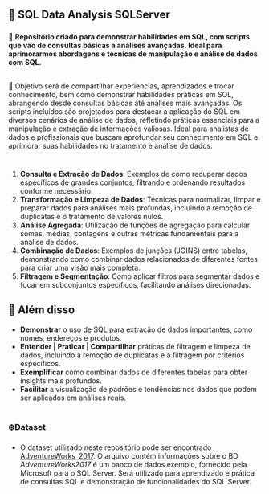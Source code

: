  ## :construction: SQL Data Analysis SQLServer
###
:radio_button: **Repositório criado para demonstrar habilidades em SQL, com scripts que vão de consultas básicas a análises avançadas. Ideal para aprimorarmos abordagens e técnicas de manipulação e análise de dados com SQL.**
##
:construction_worker: Objetivo será de compartilhar experiencias, aprendizados e trocar conhecimento, bem como demonstrar habilidades práticas em SQL, abrangendo desde consultas básicas até análises mais avançadas. Os scripts incluídos são projetados para destacar a aplicação do SQL em diversos cenários de análise de dados, refletindo práticas essenciais para a manipulação e extração de informações valiosas. Ideal para analistas de dados e profissionais que buscam aprofundar seu conhecimento em SQL e aprimorar suas habilidades no tratamento e análise de dados.
#
1. **Consulta e Extração de Dados**: Exemplos de como recuperar dados específicos de grandes conjuntos, filtrando e ordenando resultados conforme necessário.
2. **Transformação e Limpeza de Dados**: Técnicas para normalizar, limpar e preparar dados para análises mais profundas, incluindo a remoção de duplicatas e o tratamento de valores nulos.
3. **Análise Agregada**: Utilização de funções de agregação para calcular somas, médias, contagens e outras métricas fundamentais para a análise de dados.
4. **Combinação de Dados**: Exemplos de junções (JOINS) entre tabelas, demonstrando como combinar dados relacionados de diferentes fontes para criar uma visão mais completa.
5. **Filtragem e Segmentação**: Como aplicar filtros para segmentar dados e focar em subconjuntos específicos, facilitando análises direcionadas.
 ##
## :checkered_flag: Além disso

- **Demonstrar** o uso de SQL para extração de dados importantes, como nomes, endereços e produtos.
- **Entender | Praticar | Compartilhar** práticas de filtragem e limpeza de dados, incluindo a remoção de duplicatas e a filtragem por critérios específicos.
- **Exemplificar** como combinar dados de diferentes tabelas para obter insights mais profundos.
- **Facilitar** a visualização de padrões e tendências nos dados que podem ser aplicados em análises reais.
  

            
 #
 ### :snowflake:Dataset
 - O dataset utilizado neste repositório pode ser encontrado [AdventureWorks_2017](https://learn.microsoft.com/pt-br/sql/samples/adventureworks-install-configure?view=sql-server-ver15&tabs=ssms). O arquivo contém informações sobre o BD *AdventureWorks2017* é um banco de dados exemplo, fornecido pela Microsoft para o SQL Server. Será utilizado para aprendizado e prática de consultas SQL e demonstração de funcionalidades do SQL Server.

